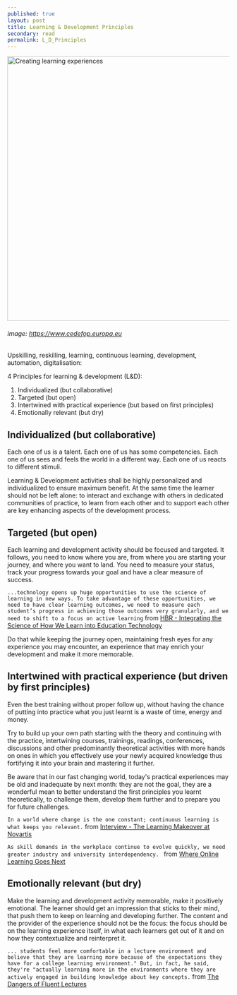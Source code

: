 ```yaml
---
published: true
layout: post
title: Learning & Development Principles
secondary: read
permalink: L_D_Principles
---
```


<img src="https://www.cedefop.europa.eu/files/images/developing_lifelong_learning_360x240.jpg" alt="Creating learning experiences" width="600"/>

###### image: https://www.cedefop.europa.eu

Upskilling, reskilling, learning, continuous learning, development, automation, digitalisation:

4 Principles for learning & development (L&D):

1. Individualized (but collaborative)
2. Targeted (but open)
3. Intertwined with practical experience (but based on first principles)
4. Emotionally relevant (but dry)

## Individualized (but collaborative)
Each one of us is a talent.
Each one of us has some competencies.
Each one of us sees and feels the world in a different way.
Each one of us reacts to different stimuli.

Learning & Development activities shall be highly personalized and individualized to ensure maximum benefit.
At the same time the learner should not be left alone: to interact and exchange with others in dedicated communities of practice, to learn from each other and to support each other are key enhancing aspects of the development process.

## Targeted (but open)
Each learning and development activity should be focused and targeted.
It follows, you need to know where you are, from where you are starting your journey, and where you want to land. You need to measure your status, track your progress towards your goal and have a clear measure of success.

``...technology opens up huge opportunities to use the science of learning in new ways. To take advantage of these opportunities, we need to have clear learning outcomes, we need to measure each student’s progress in achieving those outcomes very granularly, and we need to shift to a focus on active learning`` from [HBR - Integrating the Science of How We Learn into Education Technology](https://hbr.org/2019/10/integrating-the-science-of-how-we-learn-into-education-technology)

Do that while keeping the journey open, maintaining fresh eyes for any experience you may encounter, an experience that may enrich your development and make it more memorable.

## Intertwined with practical experience (but driven by first principles)

Even the best training without proper follow up, without having the chance of putting into practice what you just learnt is a waste of time, energy and money.

Try to build up your own path starting with the theory and continuing with the practice, intertwining courses, trainings, readings, conferences, discussions and other predominantly theoretical activities with more hands on ones in which you effectively use your newly acquired knowledge thus fortifying it into your brain and mastering it further.

Be aware that in our fast changing world, today's practical experiences may be old and inadequate by next month: they are not the goal, they are a wonderful mean to better understand the first principles you learnt theoretically, to challenge them, develop them further and to prepare you for future challenges. 

``In a world where change is the one constant; continuous learning is what keeps you relevant.`` from [Interview - The Learning Makeover at Novartis](https://www.humancapitalonline.com/Interviews/details/483/Interview%20-%20The%20Learning%20Makeover%20at%20Novartis)

``As skill demands in the workplace continue to evolve quickly, we need greater industry and university interdependency. `` from [Where Online Learning Goes Next](https://hbr.org/2019/10/where-online-learning-goes-next)


## Emotionally relevant (but dry)

Make the learning and development activity memorable, make it positively emotional.
The learner should get an impression that sticks to their mind, that push them to keep on learning and developing further.
The content and the provider of the experience should not be the focus: the focus should be on the learning experience itself, in what each learners get out of it and on how they contextualize and reinterpret it.

``... students feel more comfortable in a lecture environment and believe that they are learning more because of the expectations they have for a college learning environment." But, in fact, he said, they're "actually learning more in the environments where they are actively engaged in building knowledge about key concepts.`` from [The Dangers of Fluent Lectures](https://www.insidehighered.com/news/2019/09/09/study-how-smooth-talking-professors-can-lull-students-thinking-theyve-learned-more)